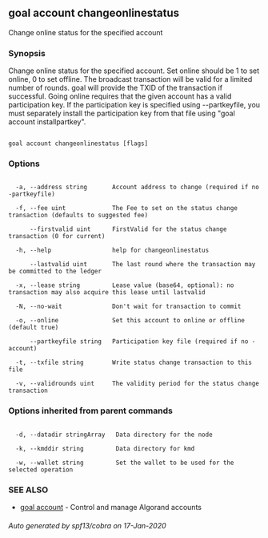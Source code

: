 ## goal account changeonlinestatus



Change online status for the specified account



### Synopsis



Change online status for the specified account. Set online should be 1 to set online, 0 to set offline. The broadcast transaction will be valid for a limited number of rounds. goal will provide the TXID of the transaction if successful. Going online requires that the given account has a valid participation key. If the participation key is specified using --partkeyfile, you must separately install the participation key from that file using "goal account installpartkey".



```

goal account changeonlinestatus [flags]

```



### Options



```

  -a, --address string       Account address to change (required if no -partkeyfile)

  -f, --fee uint             The Fee to set on the status change transaction (defaults to suggested fee)

      --firstvalid uint      FirstValid for the status change transaction (0 for current)

  -h, --help                 help for changeonlinestatus

      --lastvalid uint       The last round where the transaction may be committed to the ledger

  -x, --lease string         Lease value (base64, optional): no transaction may also acquire this lease until lastvalid

  -N, --no-wait              Don't wait for transaction to commit

  -o, --online               Set this account to online or offline (default true)

      --partkeyfile string   Participation key file (required if no -account)

  -t, --txfile string        Write status change transaction to this file

  -v, --validrounds uint     The validity period for the status change transaction

```



### Options inherited from parent commands



```

  -d, --datadir stringArray   Data directory for the node

  -k, --kmddir string         Data directory for kmd

  -w, --wallet string         Set the wallet to be used for the selected operation

```



### SEE ALSO



* [goal account](../account/)	 - Control and manage Algorand accounts


###### Auto generated by spf13/cobra on 17-Jan-2020

